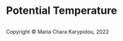 # Potential Temperature


<footer>
<p style="float:left; width: 100%;">
Copyright © Maria Chara Karypidou, 2022
</p>
</footer>
